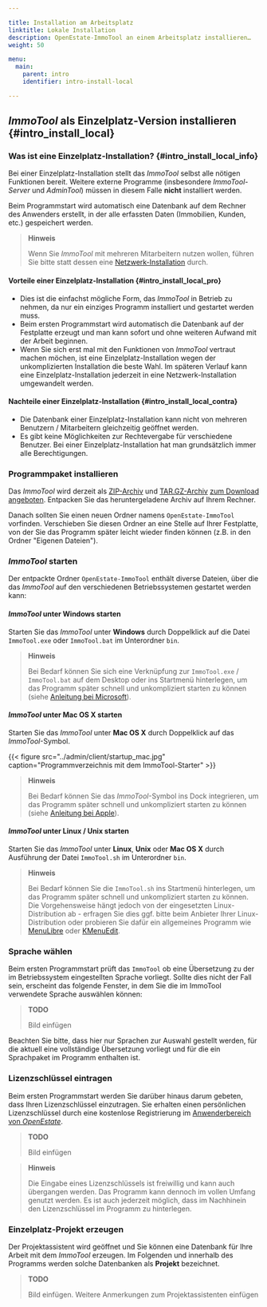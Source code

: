 ```yaml
---

title: Installation am Arbeitsplatz
linktitle: Lokale Installation
description: OpenEstate-ImmoTool an einem Arbeitsplatz installieren…
weight: 50

menu:
  main:
    parent: intro
    identifier: intro-install-local

---
```


## *ImmoTool* als Einzelplatz-Version installieren {#intro_install_local}


### Was ist eine Einzelplatz-Installation? {#intro_install_local_info}

Bei einer Einzelplatz-Installation stellt das *ImmoTool* selbst alle nötigen Funktionen bereit. Weitere externe Programme (insbesondere *ImmoTool-Server* und *AdminTool*) müssen in diesem Falle **nicht** installiert werden.

Beim Programmstart wird automatisch eine Datenbank auf dem Rechner des Anwenders erstellt, in der alle erfassten Daten (Immobilien, Kunden, etc.) gespeichert werden.

> **Hinweis**
>
> Wenn Sie *ImmoTool* mit mehreren Mitarbeitern nutzen wollen, führen Sie bitte statt dessen eine [Netzwerk-Installation](install_network.md#intro_install_network) durch.


#### Vorteile einer Einzelplatz-Installation {#intro_install_local_pro}

* Dies ist die einfachst mögliche Form, das *ImmoTool* in Betrieb zu nehmen, da nur ein einziges Programm installiert und gestartet werden muss.
* Beim ersten Programmstart wird automatisch die Datenbank auf der Festplatte erzeugt und man kann sofort und ohne weiteren Aufwand mit der Arbeit beginnen.
* Wenn Sie sich erst mal mit den Funktionen von *ImmoTool* vertraut machen möchen, ist eine Einzelplatz-Installation wegen der unkomplizierten Installation die beste Wahl. Im späteren Verlauf kann eine Einzelplatz-Installation jederzeit in eine Netzwerk-Installation umgewandelt werden.


#### Nachteile einer Einzelplatz-Installation {#intro_install_local_contra}

* Die Datenbank einer Einzelplatz-Installation kann nicht von mehreren Benutzern / Mitarbeitern gleichzeitig geöffnet werden.
* Es gibt keine Möglichkeiten zur Rechtevergabe für verschiedene Benutzer. Bei einer Einzelplatz-Installation hat man grundsätzlich immer alle Berechtigungen.


### Programmpaket installieren

Das *ImmoTool* wird derzeit als [ZIP-Archiv](http://de.wikipedia.org/wiki/ZIP-Dateiformat) und [TAR.GZ-Archiv](http://de.wikipedia.org/wiki/Tar) [zum Download angeboten](download.md#intro_download). Entpacken Sie das heruntergeladene Archiv auf Ihrem Rechner.

Danach sollten Sie einen neuen Ordner namens `OpenEstate-ImmoTool` vorfinden. Verschieben Sie diesen Ordner an eine Stelle auf Ihrer Festplatte, von der Sie das Programm später leicht wieder finden können (z.B. in den Ordner "Eigenen Dateien").


### *ImmoTool* starten

Der entpackte Ordner `OpenEstate-ImmoTool` enthält diverse Dateien, über die das *ImmoTool* auf den verschiedenen Betriebssystemen gestartet werden kann:


#### *ImmoTool* unter Windows starten

Starten Sie das *ImmoTool* unter **Windows** durch Doppelklick auf die Datei `ImmoTool.exe` oder `ImmoTool.bat` im Unterordner `bin`.

> **Hinweis**
>
> Bei Bedarf können Sie sich eine Verknüpfung zur `ImmoTool.exe` / `ImmoTool.bat` auf dem Desktop oder ins Startmenü hinterlegen, um das Programm später schnell und unkompliziert starten zu können (siehe [Anleitung bei Microsoft](http://windows.microsoft.com/de-de/windows/create-delete-shortcut#1TC=windows-7)).


#### *ImmoTool* unter Mac OS X starten

Starten Sie das *ImmoTool* unter **Mac OS X** durch Doppelklick auf das *ImmoTool*-Symbol.

{{< figure src="../admin/client/startup_mac.jpg" caption="Programmverzeichnis mit dem ImmoTool-Starter" >}}

> **Hinweis**
>
> Bei Bedarf können Sie das *ImmoTool*-Symbol ins Dock integrieren, um das Programm später schnell und unkompliziert starten zu können (siehe [Anleitung bei Apple](http://support.apple.com/kb/HT2474?viewlocale=de_DE)).


#### *ImmoTool* unter Linux / Unix starten

Starten Sie das *ImmoTool* unter **Linux**, **Unix** oder **Mac OS X** durch Ausführung der Datei `ImmoTool.sh` im Unterordner `bin`.

> **Hinweis**
>
> Bei Bedarf können Sie die `ImmoTool.sh` ins Startmenü hinterlegen, um das Programm später schnell und unkompliziert starten zu können. Die Vorgehensweise hängt jedoch von der eingesetzten Linux-Distribution ab - erfragen Sie dies ggf. bitte beim Anbieter Ihrer Linux-Distribution oder probieren Sie dafür ein allgemeines Programm wie [MenuLibre](http://wiki.ubuntuusers.de/MenuLibre) oder [KMenuEdit](http://wiki.ubuntuusers.de/Men%C3%BCeditor#KDE).


### Sprache wählen

Beim ersten Programmstart prüft das `ImmoTool` ob eine Übersetzung zu der im Betriebssystem eingestellten Sprache vorliegt. Sollte dies nicht der Fall sein, erscheint das folgende Fenster, in dem Sie die im ImmoTool verwendete Sprache auswählen können:

> **TODO**
>
> Bild einfügen

Beachten Sie bitte, dass hier nur Sprachen zur Auswahl gestellt werden, für die aktuell eine vollständige Übersetzung vorliegt und für die ein Sprachpaket im Programm enthalten ist.


### Lizenzschlüssel eintragen

Beim ersten Programmstart werden Sie darüber hinaus darum gebeten, dass Ihren Lizenzschlüssel einzutragen. Sie erhalten einen persönlichen Lizenzschlüssel durch eine kostenlose Registrierung im [Anwenderbereich von *OpenEstate*](http://dev.openestate.org/).

> **TODO**
>
> Bild einfügen

> **Hinweis**
>
> Die Eingabe eines Lizenzschlüssels ist freiwillig und kann auch übergangen werden. Das Programm kann dennoch im vollen Umfang genutzt werden. Es ist auch jederzeit möglich, dass im Nachhinein den Lizenzschlüssel im Programm zu hinterlegen.


### Einzelplatz-Projekt erzeugen

Der Projektassistent wird geöffnet und Sie können eine Datenbank für Ihre Arbeit mit dem *ImmoTool* erzeugen. Im Folgenden und innerhalb des Programms werden solche Datenbanken als **Projekt** bezeichnet.

> **TODO**
>
> Bild einfügen. Weitere Anmerkungen zum Projektassistenten einfügen
